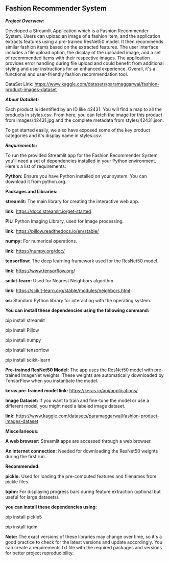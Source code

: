 ## Fashion Recommender System

***Project Overview:***


Developed a Streamlit Application which is a Fashion Recommender System. Users can upload an image of a fashion item, and the application extracts features using a pre-trained ResNet50 model. It then recommends similar fashion items based on the extracted features. The user interface includes a file upload option, the display of the uploaded image, and a set of recommended items with their respective images. The application provides error handling during file upload and could benefit from additional styling and user instructions for an enhanced experience. Overall, it's a functional and user-friendly fashion recommendation tool.



DataSet Link: https://www.kaggle.com/datasets/paramaggarwal/fashion-product-images-dataset

***About DataSet:***

Each product is identified by an ID like 42431. You will find a map to all the products in styles.csv. From here, you can fetch the image for this product from images/42431.jpg and the complete metadata from styles/42431.json.

To get started easily, we also have exposed some of the key product categories and it's display name in styles.csv.


***Requirements:***


To run the provided Streamlit app for the Fashion Recommender System, you'll need a set of dependencies installed in your Python environment. Here's a list of requirements:

**Python:** Ensure you have Python installed on your system. You can download it from python.org.

**Packages and Libraries:**

**streamlit:** The main library for creating the interactive web app.

**link:** https://docs.streamlit.io/get-started

**PIL:** Python Imaging Library, used for image processing.

**link:** https://pillow.readthedocs.io/en/stable/

**numpy:** For numerical operations.

**link:** https://numpy.org/doc/

**tensorflow:** The deep learning framework used for the ResNet50 model.

**link:** https://www.tensorflow.org/

**scikit-learn:** Used for Nearest Neighbors algorithm.

**link:** https://scikit-learn.org/stable/modules/neighbors.html

**os:** Standard Python library for interacting with the operating system.


**You can install these dependencies using the following command:**

pip install streamlit 


pip install Pillow 


pip install numpy 


pip install tensorflow 


pip install scikit-learn



**Pre-trained ResNet50 Model:** The app uses the ResNet50 model with pre-trained ImageNet weights. These weights are automatically downloaded by TensorFlow when you instantiate the model.

**keras pre-trained model link:** https://keras.io/api/applications/

**Image Dataset:** If you want to train and fine-tune the model or use a different model, you might need a labeled image dataset.

**link:** https://www.kaggle.com/datasets/paramaggarwal/fashion-product-images-dataset

**Miscellaneous:**

**A web browser:** Streamlit apps are accessed through a web browser.

**An internet connection:** Needed for downloading the ResNet50 weights during the first run.

**Recommended:**

**pickle:** Used for loading the pre-computed features and filenames from pickle files.

**tqdm:** For displaying progress bars during feature extraction (optional but useful for large datasets).

**you can install these dependencies using:**

pip install pickle5 


pip install tqdm



**Note:** The exact versions of these libraries may change over time, so it's a good practice to check for the latest versions and update accordingly. You can create a requirements.txt file with the required packages and versions for better project reproducibility.

